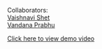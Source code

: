 Collaborators:<br>
<a href="https://github.com/codingassistance/ScholarPath">Vaishnavi Shet</a><br>
<a href="https://github.com/Vandanaprabhu7/scholarpath">Vandana Prabhu</a><br>


<a href="https://drive.google.com/file/d/1GJ78z-qMqO9o0iQZXaz8fg1I2diMLsZ2/view?usp=drivesdk">Click here to view demo video
</a>
